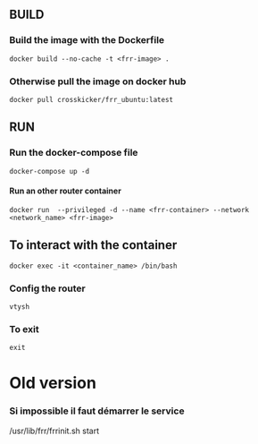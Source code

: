 ## BUILD
### Build the image with the Dockerfile
``` docker build --no-cache -t <frr-image> . ```


### Otherwise pull the image on docker hub
``` docker pull crosskicker/frr_ubuntu:latest ```

## RUN
### Run the docker-compose file
``` docker-compose up -d ```

#### Run an other router container
``` docker run  --privileged -d --name <frr-container> --network <network_name> <frr-image> ```


## To interact with the container
``` docker exec -it <container_name> /bin/bash ``` 
### Config the router
``` vtysh ```
### To exit 
```exit ```








# Old version


### Si impossible il faut démarrer le service
/usr/lib/frr/frrinit.sh start

